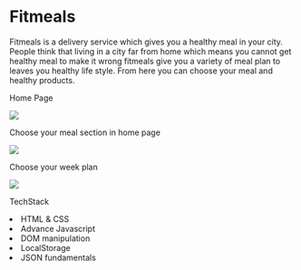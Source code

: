 # Fitmeals
Fitmeals is a delivery service which gives you a healthy meal in your city. People think that living in a city far from home which means you cannot get healthy meal to make it wrong fitmeals give you a variety of meal plan to leaves you healthy life style. From here you can choose your meal and healthy products.

<p>Home Page</p>
<img src="https://miro.medium.com/max/700/1*sEdDtATZSOzy2_W2C5e3zw.png"/>

<p>Choose your meal section in home page</p>
<img src="https://miro.medium.com/max/700/1*wapOTj2wjEphyNL0hf02lg.png"/>

<p>Choose your week plan</p>
<img src="https://miro.medium.com/max/700/1*OcLCpps9kpvqMxCALe8O_w.png"/>


<p>TechStack</p>
<li> HTML & CSS </li>
<li> Advance Javascript </li>
<li> DOM manipulation </li>
<li> LocalStorage </li>
<li> JSON fundamentals </li>
